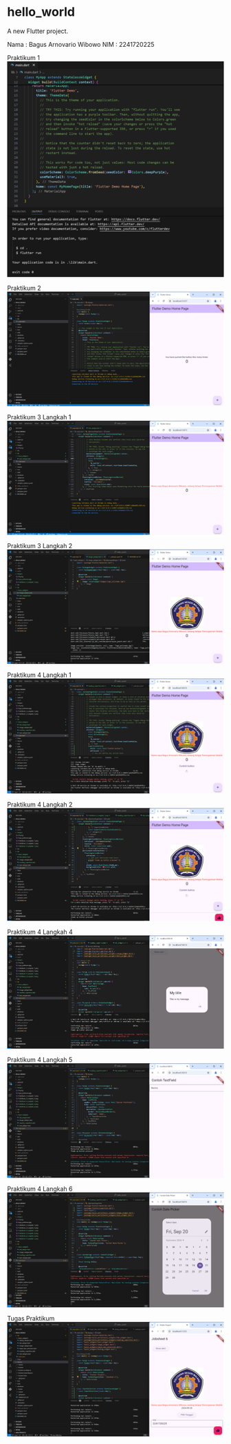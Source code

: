 # hello_world

A new Flutter project.

Nama : Bagus Arnovario Wibowo
NIM : 2241720225

Praktikum 1
![Screenshot praktikum 1](images/Praktikum_1.png)

Praktikum 2
![Screenshot hello_world](images/Praktikum_2.png)

Praktikum 3 Langkah 1
![Screenshot praktikum 3 langkah 1](images/Praktikum_3_Langkah_1.png)

Praktikum 3 Langkah 2
![Screenshot praktikum 3 langkah 2](images/Praktikum_3_Langkah_2.png)

Praktikum 4 Langkah 1
![Screenshot praktikum 4 langkah 1](images/Praktikum_4_Langkah_1.png)

Praktikum 4 Langkah 2
![Screenshot praktikum 4 langkah 2](images/Praktikum_4_Langkah_2.png)

Praktikum 4 Langkah 4
![Screenshot praktikum 4 langkah 4](images/Praktikum_4_Langkah_4.png)

Praktikum 4 Langkah 5
![Screenshot praktikum 4 langkah 5](images/Praktikum_4_Langkah_5.png)

Praktikum 4 Langkah 6
![Screenshot praktikum 4 langkah 6](images/Praktikum_4_Langkah_6.png)

Tugas Praktikum
![Screenshot tugas praktikum](images/Tugas.png)
